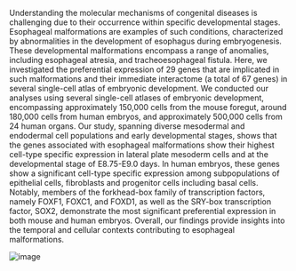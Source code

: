 Understanding the molecular mechanisms of congenital diseases is challenging due to their occurrence within specific developmental stages. Esophageal malformations are examples of such conditions, characterized by abnormalities in the development of esophagus during embryogenesis. These developmental malformations encompass a range of anomalies, including esophageal atresia, and tracheoesophageal fistula. Here, we investigated the preferential expression of 29 genes that are implicated in such malformations and their immediate interactome (a total of 67 genes) in several single-cell atlas of embryonic development. We conducted our analyses using several single-cell atlases of embryonic development, encompassing approximately 150,000 cells from the mouse foregut, around 180,000 cells from human embryos, and approximately 500,000 cells from 24 human organs. Our study, spanning diverse mesodermal and endodermal cell populations and early developmental stages, shows that the genes associated with esophageal malformations show their highest cell-type specific expression in lateral plate mesoderm cells and at the developmental stage of E8.75-E9.0 days. In human embryos, these genes show a significant cell-type specific expression among subpopulations of epithelial cells, fibroblasts and progenitor cells including basal cells. Notably, members of the forkhead-box family of transcription factors, namely FOXF1, FOXC1, and FOXD1, as well as the SRY-box transcription factor, SOX2, demonstrate the most significant preferential expression in both mouse and human embryos. Overall, our findings provide insights into the temporal and cellular contexts contributing to esophageal malformations. 

![image](https://github.com/dasmeh/Foregut_malformations/assets/6492012/08ed0be8-bf15-4faf-91f0-6d1b44e928e6)

